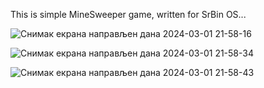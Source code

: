 This is simple MineSweeper game, written for SrBin OS...


![Снимак екрана направљен дана 2024-03-01 21-58-16](https://github.com/zmmaj/Mines-for-Sr-Bin.OS/assets/8336904/e5f3ddcc-eeec-4ca8-a6e6-ae680b2cafe5)

![Снимак екрана направљен дана 2024-03-01 21-58-34](https://github.com/zmmaj/Mines-for-Sr-Bin.OS/assets/8336904/4855a30a-ab53-4714-b188-d5172a16262a)

![Снимак екрана направљен дана 2024-03-01 21-58-43](https://github.com/zmmaj/Mines-for-Sr-Bin.OS/assets/8336904/faed9d28-4c27-4553-b13e-3d12ed65d5e6)

